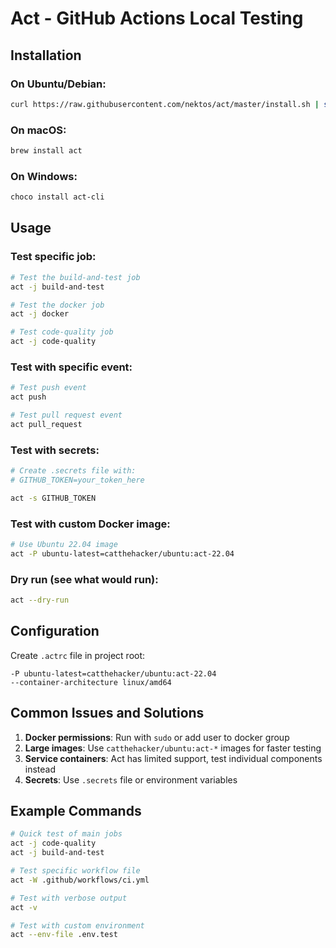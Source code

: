 # Act - GitHub Actions Local Testing

## Installation

### On Ubuntu/Debian:

```bash
curl https://raw.githubusercontent.com/nektos/act/master/install.sh | sudo bash
```

### On macOS:

```bash
brew install act
```

### On Windows:

```bash
choco install act-cli
```

## Usage

### Test specific job:

```bash
# Test the build-and-test job
act -j build-and-test

# Test the docker job
act -j docker

# Test code-quality job
act -j code-quality
```

### Test with specific event:

```bash
# Test push event
act push

# Test pull request event
act pull_request
```

### Test with secrets:

```bash
# Create .secrets file with:
# GITHUB_TOKEN=your_token_here

act -s GITHUB_TOKEN
```

### Test with custom Docker image:

```bash
# Use Ubuntu 22.04 image
act -P ubuntu-latest=catthehacker/ubuntu:act-22.04
```

### Dry run (see what would run):

```bash
act --dry-run
```

## Configuration

Create `.actrc` file in project root:

```
-P ubuntu-latest=catthehacker/ubuntu:act-22.04
--container-architecture linux/amd64
```

## Common Issues and Solutions

1. **Docker permissions**: Run with `sudo` or add user to docker group
2. **Large images**: Use `catthehacker/ubuntu:act-*` images for faster testing
3. **Service containers**: Act has limited support, test individual components instead
4. **Secrets**: Use `.secrets` file or environment variables

## Example Commands

```bash
# Quick test of main jobs
act -j code-quality
act -j build-and-test

# Test specific workflow file
act -W .github/workflows/ci.yml

# Test with verbose output
act -v

# Test with custom environment
act --env-file .env.test
```
